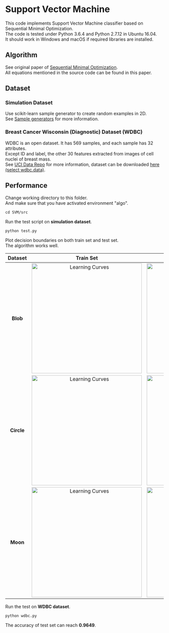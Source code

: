 # Support Vector Machine

This code implements Support Vector Machine classifier based on Sequential Minimal Optimization.  
The code is tested under Python 3.6.4 and Python 2.7.12 in Ubuntu 16.04.  
It should work in Windows and macOS if required libraries are installed.  

## Algorithm

See original paper of [Sequential Minimal Optimization](https://www.microsoft.com/en-us/research/publication/sequential-minimal-optimization-a-fast-algorithm-for-training-support-vector-machines/).  
All equations mentioned in the source code can be found in this paper.

## Dataset

### Simulation Dataset

Use scikit-learn sample generator to create random examples in 2D.  
See [Sample generators](http://scikit-learn.org/stable/datasets/index.html#sample-generators) for more information.

### Breast Cancer Wisconsin (Diagnostic) Dataset (WDBC)

WDBC is an open dataset. It has 569 samples, and each sample has 32 attributes.  
Except ID and label, the other 30 features extracted from images of cell nuclei of breast mass.  
See [UCI Data Repo](https://archive.ics.uci.edu/ml/datasets/Breast+Cancer+Wisconsin+(Diagnostic)) for more information, dataset can be downloaded [here (select wdbc.data)](https://archive.ics.uci.edu/ml/machine-learning-databases/breast-cancer-wisconsin/).

## Performance
Change working directory to this folder.  
And make sure that you have activated environment "algo".
```
cd SVM/src
```
Run the test script on **simulation dataset**.
```
python test.py
```
Plot decision boundaries on both train set and test set.  
The algorithm works well.

| Dataset    | Train Set | Test Set |
|:----------:|:---------:|:---------:|
| **Blob**   | <img src="https://github.com/quqixun/MLAlgorithms/blob/master/SVM/images/blob_train.png" alt="Learning Curves" width="350"> | <img src="https://github.com/quqixun/MLAlgorithms/blob/master/SVM/images/blob_test.png" alt="Learning Curves" width="350"> |
| **Circle** | <img src="https://github.com/quqixun/MLAlgorithms/blob/master/SVM/images/circle_train.png" alt="Learning Curves" width="350"> | <img src="https://github.com/quqixun/MLAlgorithms/blob/master/SVM/images/circle_test.png" alt="Learning Curves" width="350"> |
| **Moon**   | <img src="https://github.com/quqixun/MLAlgorithms/blob/master/SVM/images/moon_train.png" alt="Learning Curves" width="350"> | <img src="https://github.com/quqixun/MLAlgorithms/blob/master/SVM/images/moon_test.png" alt="Learning Curves" width="350"> |

Run the test on **WDBC dataset**.
```
python wdbc.py
```
The accuracy of test set can reach **0.9649**.
